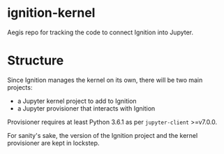 # ignition-kernel
Aegis repo for tracking the code to connect Ignition into Jupyter.

# Structure

Since Ignition manages the kernel on its own, there will be two main projects:
* a Jupyter kernel project to add to Ignition
* a Jupyter provisioner that interacts with Ignition

Provisioner requires at least Python 3.6.1 as per `jupyter-client` >=v7.0.0.

For sanity's sake, the version of the Ignition project and the kernel provisioner are kept in lockstep.